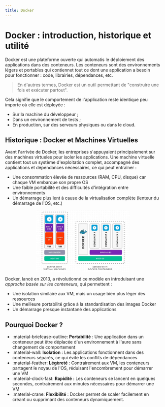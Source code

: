 ```yaml
---
title: Docker
---
```


# Docker : introduction, historique et utilité

Docker est une plateforme ouverte qui automatis le déploiement des applications dans des conteneurs. Les conteneurs sont des environnements légers et portables qui contiennet tout ce dont une application a besoin pour fonctionner : code, librairies, dépendances, etc.

> En d'autres termes, Docker est un outil permettant de "construire une fois et exécuter partout".

Cela signifie que le comportement de l'application reste identique peu importe où elle est déployée :

* Sur la machine du développeur ;
* Dans un environnement de tests ;
* En production, sur des serveurs physiques ou dans le cloud.
  

## Historique : Docker et Machines Virtuelles

Avant l'arrivée de Docker, les entreprises s'appuyaient principalement sur des machines virtueles pour isoler les applications.
Une machine virtuelle contient tout un système d'exploitation complet, accompagné des applications et dépendances nécessaires, ce qui peut entraîner :
* Une consommation élevée de ressources (RAM, CPU, disque) car chaque VM embarque son propre OS
* Une faible portabilité et des difficultés d'intégration entre environnements
* Un démarrage plus lent à cause de la virtualisation complète (lenteur du démarrage de l'OS, etc.)

<p align="center"><img style="vertical-align: middle" src="../../assets/docker_vs_vm.webp" width="60%"></p>

Docker, lancé en 2013, a révolutionné ce modèle en introduisant une *approche basée sur les conteneurs*, qui permettent :

* Une isolation similaire aux VM, mais un usage bien plus léger des ressources
* Une meilleure portabilité grâce à la standardisation des images Docker
* Un démarrage presque instantané des applications


## Pourquoi Docker ?

* :material-briefcase-outline: **Portabilité** : Une application dans un conteneur peut être déplacée d'un environnement à l'aure sans changement de comportement
* :material-wall: **Isolation** : Les applications fonctionnent dans des conteneurs séparés, ce qui évite les conflits de dépendances
* :material-feather: **Légèreté** : Contrairement aux VM, les conteneurs partagent le noyau de l'OS, réduisant l'encombrement pour démarrer une VM
* :material-clock-fast: **Rapidité** : Les conteneurs se lancent en quelques secondes, contrairement aux minutes nécessaires pour démarrer une VM
* :material-crane: **Flexibilité** : Docker permet de scaler facilement en créant ou supprimant des conteneurs dynamiquement.
  
